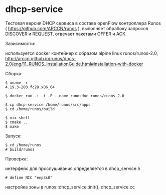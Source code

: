 # dhcp-service

Тестовая версия DHCP сервиса в составе openFlow контроллера Runos ( https://github.com/ARCCN/runos ), выполняет обрабоку запросов DISCOVER и REQUEST, отвечает пакетами OFFER и ACK. 


Зависимости:

используется docker контейнер с образом alpine linux runos/runos-2.0, http://arccn.github.io/runos/docs-2.0/eng/11_RUNOS_InstallationGuide.html#installation-with-docker


Сборка:

    $ uname -r
    4.19.3-200.fc28.x86_64
    
    $ docker run -i -t -P --name runosdoc runos/runos-2.0
    
    $ cp dhcp-service /home/runos/src/apps
    $ cd /home/runos/build

    $ nix-shell
    $ cmake ..
    $ make

Запуск:

    $ cd /home/runos
    # build/runos

Проверка:

интерфейс для прослушивания определяется в dhcp_service.h

    # define NIC "enp3s0" 

настройка зоны в runos::dhcp_service::init(), dhcp_service.cc
